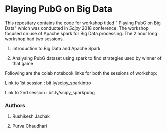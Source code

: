 # Playing PubG on Big Data 

This repositary contains the code for workshop titled " Playing PubG on Big Data" which was conducted in *Scipy* 2018 conference. The workshop focused on use of Apache spark for Big Data processing. The 2 hour long workshop had two sessions.

1. Introduction to Big Data and Apache Spark

2. Analysing PubG dataset using spark to find strategies used by winner of that game

Following are the colab notebook links for both the sessions of workshop: 

Link to 1st session : bit.ly/scipy_sparkintro

Link to 2nd session : bit.ly/scipy_sparkpubg

### Authors
1. Rushikesh Jachak

2. Purva Chaudhari
